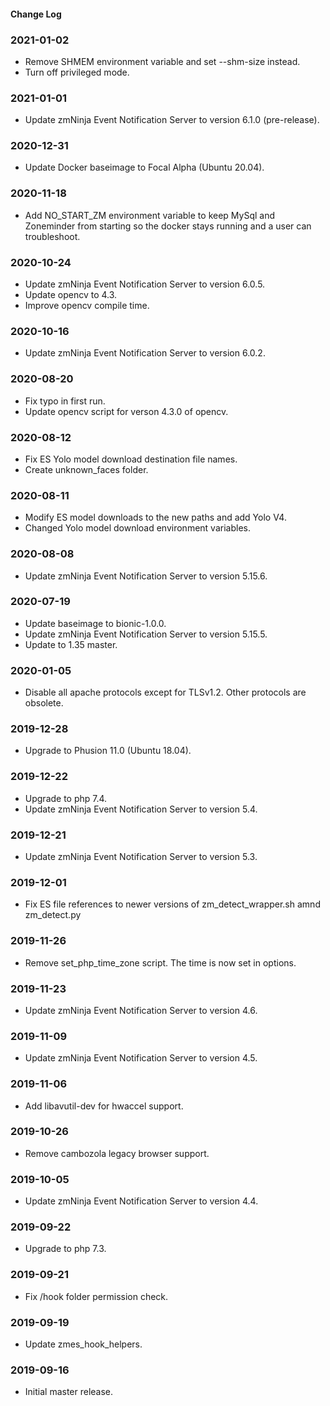 #### Change Log
### 2021-01-02
- Remove SHMEM environment variable and set --shm-size instead.
- Turn off privileged mode.

### 2021-01-01
- Update zmNinja Event Notification Server to version 6.1.0 (pre-release).

### 2020-12-31
- Update Docker baseimage to Focal Alpha (Ubuntu 20.04).

### 2020-11-18
- Add NO_START_ZM environment variable to keep MySql and Zoneminder from starting so the docker stays running and a user can troubleshoot.

### 2020-10-24
- Update zmNinja Event Notification Server to version 6.0.5.
- Update opencv to 4.3.
- Improve opencv compile time.

### 2020-10-16
- Update zmNinja Event Notification Server to version 6.0.2.

### 2020-08-20
- Fix typo in first run.
- Update opencv script for verson 4.3.0 of opencv.

### 2020-08-12
- Fix ES Yolo model download destination file names.
- Create unknown_faces folder.

### 2020-08-11
- Modify ES model downloads to the new paths and add Yolo V4.
- Changed Yolo model download environment variables.

### 2020-08-08
- Update zmNinja Event Notification Server to version 5.15.6.

### 2020-07-19
- Update baseimage to bionic-1.0.0.
- Update zmNinja Event Notification Server to version 5.15.5.
- Update to 1.35 master.

### 2020-01-05
- Disable all apache protocols except for TLSv1.2.  Other protocols are obsolete.

### 2019-12-28
- Upgrade to Phusion 11.0 (Ubuntu 18.04).

### 2019-12-22
- Upgrade to php 7.4.
- Update zmNinja Event Notification Server to version 5.4.

### 2019-12-21
- Update zmNinja Event Notification Server to version 5.3.

### 2019-12-01
- Fix ES file references to newer versions of zm_detect_wrapper.sh amnd zm_detect.py

### 2019-11-26
- Remove set_php_time_zone script.  The time is now set in options.

### 2019-11-23
- Update zmNinja Event Notification Server to version 4.6.

### 2019-11-09
- Update zmNinja Event Notification Server to version 4.5.

### 2019-11-06
- Add libavutil-dev for hwaccel support.

### 2019-10-26
- Remove cambozola legacy browser support.

### 2019-10-05
- Update zmNinja Event Notification Server to version 4.4.

### 2019-09-22
- Upgrade to php 7.3.

### 2019-09-21
- Fix /hook folder permission check.

### 2019-09-19
- Update zmes_hook_helpers.

### 2019-09-16
- Initial master release.
